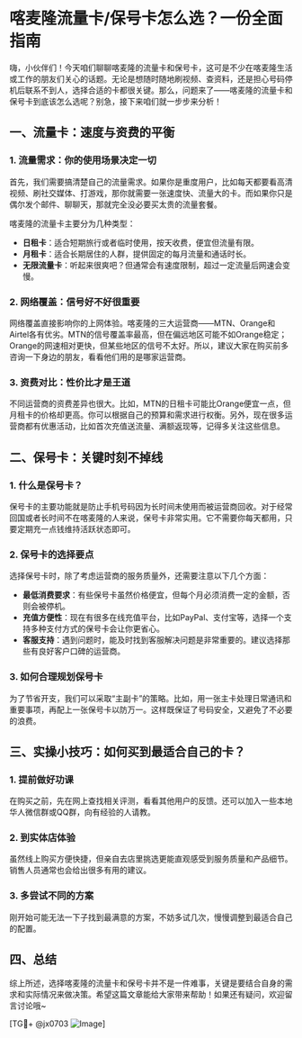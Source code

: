 # 喀麦隆流量卡/保号卡怎么选？一份全面指南

嗨，小伙伴们！今天咱们聊聊喀麦隆的流量卡和保号卡，这可是不少在喀麦隆生活或工作的朋友们关心的话题。无论是想随时随地刷视频、查资料，还是担心号码停机后联系不到人，选择合适的卡都很关键。那么，问题来了——喀麦隆的流量卡和保号卡到底该怎么选呢？别急，接下来咱们就一步步来分析！

## 一、流量卡：速度与资费的平衡

### 1. 流量需求：你的使用场景决定一切
首先，我们需要搞清楚自己的流量需求。如果你是重度用户，比如每天都要看高清视频、刷社交媒体、打游戏，那你就需要一张速度快、流量大的卡。而如果你只是偶尔发个邮件、聊聊天，那就完全没必要买太贵的流量套餐。

喀麦隆的流量卡主要分为几种类型：
- **日租卡**：适合短期旅行或者临时使用，按天收费，便宜但流量有限。
- **月租卡**：适合长期居住的人群，提供固定的每月流量和通话时长。
- **无限流量卡**：听起来很爽吧？但通常会有速度限制，超过一定流量后网速会变慢。

### 2. 网络覆盖：信号好不好很重要
网络覆盖直接影响你的上网体验。喀麦隆的三大运营商——MTN、Orange和Airtel各有优劣。MTN的信号覆盖率最高，但在偏远地区可能不如Orange稳定；Orange的网速相对更快，但某些地区的信号不太好。所以，建议大家在购买前多咨询一下身边的朋友，看看他们用的是哪家运营商。

### 3. 资费对比：性价比才是王道
不同运营商的资费差异也很大。比如，MTN的日租卡可能比Orange便宜一点，但月租卡的价格却更高。你可以根据自己的预算和需求进行权衡。另外，现在很多运营商都有优惠活动，比如首次充值送流量、满额返现等，记得多关注这些信息。

## 二、保号卡：关键时刻不掉线

### 1. 什么是保号卡？
保号卡的主要功能就是防止手机号码因为长时间未使用而被运营商回收。对于经常回国或者长时间不在喀麦隆的人来说，保号卡非常实用。它不需要你每天都用，只要定期充一点钱维持活跃状态即可。

### 2. 保号卡的选择要点
选择保号卡时，除了考虑运营商的服务质量外，还需要注意以下几个方面：
- **最低消费要求**：有些保号卡虽然价格便宜，但每个月必须消费一定的金额，否则会被停机。
- **充值方便性**：现在有很多在线充值平台，比如PayPal、支付宝等，选择一个支持多种支付方式的保号卡会让你更省心。
- **客服支持**：遇到问题时，能及时找到客服解决问题是非常重要的。建议选择那些有良好客户口碑的运营商。

### 3. 如何合理规划保号卡
为了节省开支，我们可以采取“主副卡”的策略。比如，用一张主卡处理日常通讯和重要事项，再配上一张保号卡以防万一。这样既保证了号码安全，又避免了不必要的浪费。

## 三、实操小技巧：如何买到最适合自己的卡？

### 1. 提前做好功课
在购买之前，先在网上查找相关评测，看看其他用户的反馈。还可以加入一些本地华人微信群或QQ群，向有经验的人请教。

### 2. 到实体店体验
虽然线上购买方便快捷，但亲自去店里挑选更能直观感受到服务质量和产品细节。销售人员通常也会给出很多有用的建议。

### 3. 多尝试不同的方案
刚开始可能无法一下子找到最满意的方案，不妨多试几次，慢慢调整到最适合自己的配置。

## 四、总结

综上所述，选择喀麦隆的流量卡和保号卡并不是一件难事，关键是要结合自身的需求和实际情况来做决策。希望这篇文章能给大家带来帮助！如果还有疑问，欢迎留言讨论哦~

[TG💪+ @jx0703 ![Image](https://github.com/user-attachments/assets/dbca1d08-cadb-493c-b0ec-ad6f7a83f270)]